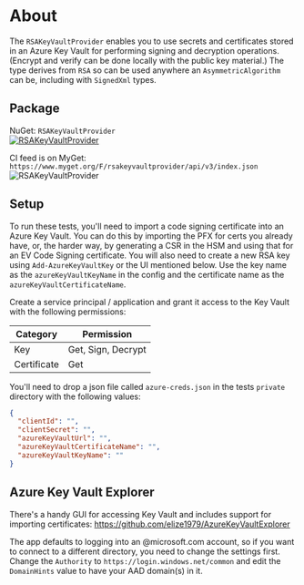 # About
The `RSAKeyVaultProvider` enables you to use secrets and certificates stored in an 
Azure Key Vault for performing signing and decryption operations. (Encrypt and verify
can be done locally with the public key material.) The type derives from `RSA` so can
be used anywhere an `AsymmetricAlgorithm` can be, including with `SignedXml` types.

## Package
NuGet: `RSAKeyVaultProvider`<br />
[![RSAKeyVaultProvider](https://img.shields.io/nuget/v/RSAKeyVaultProvider.svg)](https://www.nuget.org/packages/RSAKeyVaultProvider)

CI feed is on MyGet:
`https://www.myget.org/F/rsakeyvaultprovider/api/v3/index.json` <br />
![RSAKeyVaultProvider](https://img.shields.io/myget/rsakeyvaultprovider/v/RSAKeyVaultProvider.svg)

## Setup
To run these tests, you'll need to import a code signing certificate into an
Azure Key Vault. You can do this by importing the PFX for certs you already have,
or, the harder way, by generating a CSR in the HSM and using that for an EV Code
Signing certificate. You will also need to create a new RSA key using `Add-AzureKeyVaultKey` or
the UI mentioned below. Use the key name as the `azureKeyVaultKeyName` in the 
config and the certificate name as the `azureKeyVaultCertificateName`.

Create a service principal / application and grant it access to the Key Vault with the following 
permissions:

| Category | Permission |
| ----- | ---- |
| Key | Get, Sign, Decrypt |
| Certificate | Get |


You'll need to drop a json file called `azure-creds.json` in the tests `private` directory
with the following values:

```json
{
  "clientId": "",
  "clientSecret": "",
  "azureKeyVaultUrl": "",
  "azureKeyVaultCertificateName": "",
  "azureKeyVaultKeyName": "" 
}
```

## Azure Key Vault Explorer
There's a handy GUI for accessing Key Vault and includes support for importing certificates:
https://github.com/elize1979/AzureKeyVaultExplorer

The app defaults to logging into an @microsoft.com account, so if you want to connect to a 
different directory, you need to change the settings first. Change the `Authority` to `https://login.windows.net/common`
and edit the `DomainHints` value to have your AAD domain(s) in it.
